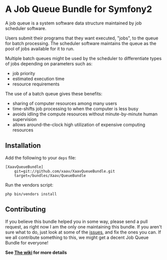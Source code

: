# A Job Queue Bundle for Symfony2 #

A job queue is a system software data structure maintained by job scheduler software.

Users submit their programs that they want executed, "jobs", to the queue for batch processing. The scheduler software maintains the queue as the pool of jobs available for it to run.

Multiple batch queues might be used by the scheduler to differentiate types of jobs depending on parameters such as:

* job priority
* estimated execution time
* resource requirements

The use of a batch queue gives these benefits:

* sharing of computer resources among many users
* time-shifts job processing to when the computer is less busy
* avoids idling the compute resources without minute-by-minute human supervision
* allows around-the-clock high utilization of expensive computing resources

## Installation ##

Add the following to your `deps` file:

    [XaavQueueBundle]
        git=git://github.com/xaav/XaavQueueBundle.git
        target=/bundles/Xaav/QueueBundle

Run the vendors script:

    php bin/vendors install

## Contributing ##

If you believe this bundle helped you in some way, please send a pull request, as right now I am the only one maintaining 
this bundle. If you aren't sure what to do, just look at some of the [issues][3], and fix the ones you can. If we all 
contribute something to this, we might get a decent Job Queue Bundle for everyone!

**See [The wiki][1] for more details**

[1]: https://github.com/xaav/XaavQueueBundle/wiki 
[2]: http://en.wikipedia.org/wiki/Job_queue
[3]: https://github.com/xaav/XaavQueueBundle/issues